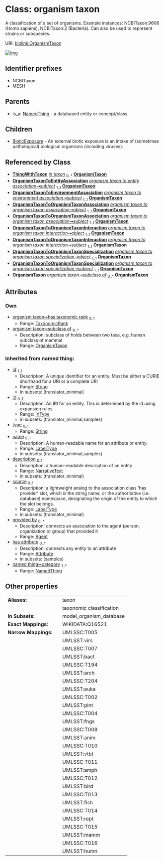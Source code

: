 
# Class: organism taxon


A classification of a set of organisms. Example instances: NCBITaxon:9606 (Homo sapiens), NCBITaxon:2 (Bacteria). Can also be used to represent strains or subspecies.

URI: [biolink:OrganismTaxon](https://w3id.org/biolink/vocab/OrganismTaxon)


[![img](https://yuml.me/diagram/nofunky;dir:TB/class/[ThingWithTaxon],[TaxonomicRank],[OrganismTaxonToOrganismTaxonSpecialization],[OrganismTaxonToOrganismTaxonInteraction],[OrganismTaxonToOrganismTaxonAssociation],[OrganismTaxonToEnvironmentAssociation],[OrganismTaxonToEntityAssociation],[OrganismTaxon]<subclass%20of%200..*-%20[OrganismTaxon&#124;id(i):string;iri(i):iri_type%20%3F;type(i):string%20%3F;name(i):label_type%20%3F;description(i):narrative_text%20%3F;source(i):label_type%20%3F],[TaxonomicRank]<has%20taxonomic%20rank%200..1-++[OrganismTaxon],[ThingWithTaxon]-%20in%20taxon%200..*>[OrganismTaxon],[OrganismTaxonToEntityAssociation]-%20subject%201..1>[OrganismTaxon],[OrganismTaxonToEnvironmentAssociation]-%20subject%201..1>[OrganismTaxon],[OrganismTaxonToOrganismTaxonAssociation]-%20object%201..1>[OrganismTaxon],[OrganismTaxonToOrganismTaxonAssociation]-%20subject%201..1>[OrganismTaxon],[OrganismTaxonToOrganismTaxonInteraction]-%20object%201..1>[OrganismTaxon],[OrganismTaxonToOrganismTaxonInteraction]-%20subject%201..1>[OrganismTaxon],[OrganismTaxonToOrganismTaxonSpecialization]-%20object%201..1>[OrganismTaxon],[OrganismTaxonToOrganismTaxonSpecialization]-%20subject%201..1>[OrganismTaxon],[OrganismTaxon]^-[BioticExposure],[NamedThing]^-[OrganismTaxon],[NamedThing],[BioticExposure],[Attribute],[Agent])](https://yuml.me/diagram/nofunky;dir:TB/class/[ThingWithTaxon],[TaxonomicRank],[OrganismTaxonToOrganismTaxonSpecialization],[OrganismTaxonToOrganismTaxonInteraction],[OrganismTaxonToOrganismTaxonAssociation],[OrganismTaxonToEnvironmentAssociation],[OrganismTaxonToEntityAssociation],[OrganismTaxon]<subclass%20of%200..*-%20[OrganismTaxon&#124;id(i):string;iri(i):iri_type%20%3F;type(i):string%20%3F;name(i):label_type%20%3F;description(i):narrative_text%20%3F;source(i):label_type%20%3F],[TaxonomicRank]<has%20taxonomic%20rank%200..1-++[OrganismTaxon],[ThingWithTaxon]-%20in%20taxon%200..*>[OrganismTaxon],[OrganismTaxonToEntityAssociation]-%20subject%201..1>[OrganismTaxon],[OrganismTaxonToEnvironmentAssociation]-%20subject%201..1>[OrganismTaxon],[OrganismTaxonToOrganismTaxonAssociation]-%20object%201..1>[OrganismTaxon],[OrganismTaxonToOrganismTaxonAssociation]-%20subject%201..1>[OrganismTaxon],[OrganismTaxonToOrganismTaxonInteraction]-%20object%201..1>[OrganismTaxon],[OrganismTaxonToOrganismTaxonInteraction]-%20subject%201..1>[OrganismTaxon],[OrganismTaxonToOrganismTaxonSpecialization]-%20object%201..1>[OrganismTaxon],[OrganismTaxonToOrganismTaxonSpecialization]-%20subject%201..1>[OrganismTaxon],[OrganismTaxon]^-[BioticExposure],[NamedThing]^-[OrganismTaxon],[NamedThing],[BioticExposure],[Attribute],[Agent])

## Identifier prefixes

 * NCBITaxon
 * MESH

## Parents

 *  is_a: [NamedThing](NamedThing.md) - a databased entity or concept/class

## Children

 * [BioticExposure](BioticExposure.md) - An external biotic exposure is an intake of (sometimes pathological) biological organisms (including viruses).

## Referenced by Class

 *  **[ThingWithTaxon](ThingWithTaxon.md)** *[in taxon](in_taxon.md)*  <sub>0..\*</sub>  **[OrganismTaxon](OrganismTaxon.md)**
 *  **[OrganismTaxonToEntityAssociation](OrganismTaxonToEntityAssociation.md)** *[organism taxon to entity association➞subject](organism_taxon_to_entity_association_subject.md)*  <sub>1..1</sub>  **[OrganismTaxon](OrganismTaxon.md)**
 *  **[OrganismTaxonToEnvironmentAssociation](OrganismTaxonToEnvironmentAssociation.md)** *[organism taxon to environment association➞subject](organism_taxon_to_environment_association_subject.md)*  <sub>1..1</sub>  **[OrganismTaxon](OrganismTaxon.md)**
 *  **[OrganismTaxonToOrganismTaxonAssociation](OrganismTaxonToOrganismTaxonAssociation.md)** *[organism taxon to organism taxon association➞object](organism_taxon_to_organism_taxon_association_object.md)*  <sub>1..1</sub>  **[OrganismTaxon](OrganismTaxon.md)**
 *  **[OrganismTaxonToOrganismTaxonAssociation](OrganismTaxonToOrganismTaxonAssociation.md)** *[organism taxon to organism taxon association➞subject](organism_taxon_to_organism_taxon_association_subject.md)*  <sub>1..1</sub>  **[OrganismTaxon](OrganismTaxon.md)**
 *  **[OrganismTaxonToOrganismTaxonInteraction](OrganismTaxonToOrganismTaxonInteraction.md)** *[organism taxon to organism taxon interaction➞object](organism_taxon_to_organism_taxon_interaction_object.md)*  <sub>1..1</sub>  **[OrganismTaxon](OrganismTaxon.md)**
 *  **[OrganismTaxonToOrganismTaxonInteraction](OrganismTaxonToOrganismTaxonInteraction.md)** *[organism taxon to organism taxon interaction➞subject](organism_taxon_to_organism_taxon_interaction_subject.md)*  <sub>1..1</sub>  **[OrganismTaxon](OrganismTaxon.md)**
 *  **[OrganismTaxonToOrganismTaxonSpecialization](OrganismTaxonToOrganismTaxonSpecialization.md)** *[organism taxon to organism taxon specialization➞object](organism_taxon_to_organism_taxon_specialization_object.md)*  <sub>1..1</sub>  **[OrganismTaxon](OrganismTaxon.md)**
 *  **[OrganismTaxonToOrganismTaxonSpecialization](OrganismTaxonToOrganismTaxonSpecialization.md)** *[organism taxon to organism taxon specialization➞subject](organism_taxon_to_organism_taxon_specialization_subject.md)*  <sub>1..1</sub>  **[OrganismTaxon](OrganismTaxon.md)**
 *  **[OrganismTaxon](OrganismTaxon.md)** *[organism taxon➞subclass of](organism_taxon_subclass_of.md)*  <sub>0..\*</sub>  **[OrganismTaxon](OrganismTaxon.md)**

## Attributes


### Own

 * [organism taxon➞has taxonomic rank](organism_taxon_has_taxonomic_rank.md)  <sub>0..1</sub>
     * Range: [TaxonomicRank](TaxonomicRank.md)
 * [organism taxon➞subclass of](organism_taxon_subclass_of.md)  <sub>0..\*</sub>
     * Description: subclass of holds between two taxa, e.g. human subclass of mammal
     * Range: [OrganismTaxon](OrganismTaxon.md)

### Inherited from named thing:

 * [id](id.md)  <sub>1..1</sub>
     * Description: A unique identifier for an entity. Must be either a CURIE shorthand for a URI or a complete URI
     * Range: [String](types/String.md)
     * in subsets: (translator_minimal)
 * [iri](iri.md)  <sub>0..1</sub>
     * Description: An IRI for an entity. This is determined by the id using expansion rules.
     * Range: [IriType](types/IriType.md)
     * in subsets: (translator_minimal,samples)
 * [type](type.md)  <sub>0..1</sub>
     * Range: [String](types/String.md)
 * [name](name.md)  <sub>0..1</sub>
     * Description: A human-readable name for an attribute or entity.
     * Range: [LabelType](types/LabelType.md)
     * in subsets: (translator_minimal,samples)
 * [description](description.md)  <sub>0..1</sub>
     * Description: a human-readable description of an entity
     * Range: [NarrativeText](types/NarrativeText.md)
     * in subsets: (translator_minimal)
 * [source](source.md)  <sub>0..1</sub>
     * Description: a lightweight analog to the association class 'has provider' slot, which is the string name, or the authoritative (i.e. database) namespace, designating the origin of the entity to which the slot belongs.
     * Range: [LabelType](types/LabelType.md)
     * in subsets: (translator_minimal)
 * [provided by](provided_by.md)  <sub>0..\*</sub>
     * Description: connects an association to the agent (person, organization or group) that provided it
     * Range: [Agent](Agent.md)
 * [has attribute](has_attribute.md)  <sub>0..\*</sub>
     * Description: connects any entity to an attribute
     * Range: [Attribute](Attribute.md)
     * in subsets: (samples)
 * [named thing➞category](named_thing_category.md)  <sub>1..\*</sub>
     * Range: [NamedThing](NamedThing.md)

## Other properties

|  |  |  |
| --- | --- | --- |
| **Aliases:** | | taxon |
|  | | taxonomic classification |
| **In Subsets:** | | model_organism_database |
| **Exact Mappings:** | | WIKIDATA:Q16521 |
| **Narrow Mappings:** | | UMLSSC:T005 |
|  | | UMLSST:virs |
|  | | UMLSSC:T007 |
|  | | UMLSST:bact |
|  | | UMLSSC:T194 |
|  | | UMLSST:arch |
|  | | UMLSSC:T204 |
|  | | UMLSST:euka |
|  | | UMLSSC:T002 |
|  | | UMLSST:plnt |
|  | | UMLSSC:T004 |
|  | | UMLSST:fngs |
|  | | UMLSSC:T008 |
|  | | UMLSST:anim |
|  | | UMLSSC:T010 |
|  | | UMLSST:vtbt |
|  | | UMLSSC:T011 |
|  | | UMLSST:amph |
|  | | UMLSSC:T012 |
|  | | UMLSST:bird |
|  | | UMLSSC:T013 |
|  | | UMLSST:fish |
|  | | UMLSSC:T014 |
|  | | UMLSST:rept |
|  | | UMLSSC:T015 |
|  | | UMLSST:mamm |
|  | | UMLSSC:T016 |
|  | | UMLSST:humn |

